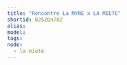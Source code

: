```yaml
---
title: "Rencontre La MYNE x LA MIETE"
shortid: BJ5ZQn78Z
alias:
model:
tags:
node: 
  - la-miete
---
```

